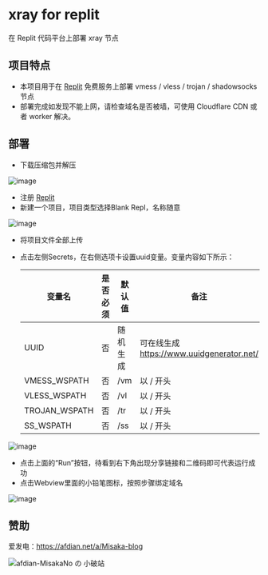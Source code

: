 # xray for replit

在 Replit 代码平台上部署 xray 节点

## 项目特点

* 本项目用于在 [Replit](https://replit.com/) 免费服务上部署 vmess / vless / trojan / shadowsocks 节点
* 部署完成如发现不能上网，请检查域名是否被墙，可使用 Cloudflare CDN 或者 worker 解决。

## 部署

* 下载压缩包并解压

![image](https://user-images.githubusercontent.com/122191366/218304812-289de515-cd33-4233-b42d-184647715d34.png)

* 注册 [Replit](https://replit.com/)
* 新建一个项目，项目类型选择Blank Repl，名称随意

![image](https://user-images.githubusercontent.com/122191366/218304834-5bebffb1-882c-43eb-ba80-6af020575df9.png)

* 将项目文件全部上传
* 点击左侧Secrets，在右侧选项卡设置uuid变量。变量内容如下所示：

  | 变量名 | 是否必须 | 默认值 | 备注 |
  | ------------  | ------ | ------ | ------ |
  | UUID          | 否 | 随机生成 | 可在线生成 https://www.uuidgenerator.net/ |
  | VMESS_WSPATH  | 否 | /vm | 以 / 开头 |
  | VLESS_WSPATH  | 否 | /vl | 以 / 开头 |
  | TROJAN_WSPATH | 否 | /tr | 以 / 开头 |
  | SS_WSPATH     | 否 | /ss | 以 / 开头 |

![image](https://user-images.githubusercontent.com/122191366/218304846-6c6f80f9-b5ce-4eeb-82dd-5f201f1fc2bf.png)

* 点击上面的“Run”按钮，待看到右下角出现分享链接和二维码即可代表运行成功
* 点击Webview里面的小铅笔图标，按照步骤绑定域名

![image](https://user-images.githubusercontent.com/122191366/218304873-3aefe218-272f-4a1b-b0ee-0e4552b12db7.png)

## 赞助

爱发电：https://afdian.net/a/Misaka-blog

![afdian-MisakaNo の 小破站](https://user-images.githubusercontent.com/122191366/211533469-351009fb-9ae8-4601-992a-abbf54665b68.jpg)
